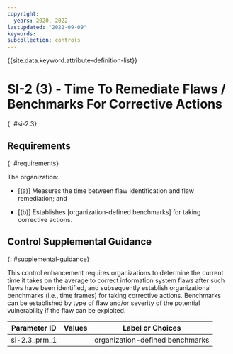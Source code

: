 ```yaml
---
copyright:
  years: 2020, 2022
lastupdated: "2022-09-09"
keywords: 
subcollection: controls
---
```


{{site.data.keyword.attribute-definition-list}}

# SI-2 (3) - Time To Remediate Flaws / Benchmarks For Corrective Actions
{: #si-2.3}

## Requirements
{: #requirements}

The organization:

- \[(a)\] Measures the time between flaw identification and flaw remediation; and

- \[(b)\] Establishes [organization-defined benchmarks] for taking corrective actions.

## Control Supplemental Guidance
{: #supplemental-guidance}

This control enhancement requires organizations to determine the current time it takes on the average to correct information system flaws after such flaws have been identified, and subsequently establish organizational benchmarks (i.e., time frames) for taking corrective actions. Benchmarks can be established by type of flaw and/or severity of the potential vulnerability if the flaw can be exploited.

| Parameter ID | Values | Label or Choices |
|---|---|---|
| si-2.3_prm_1 |  | organization-defined benchmarks |


